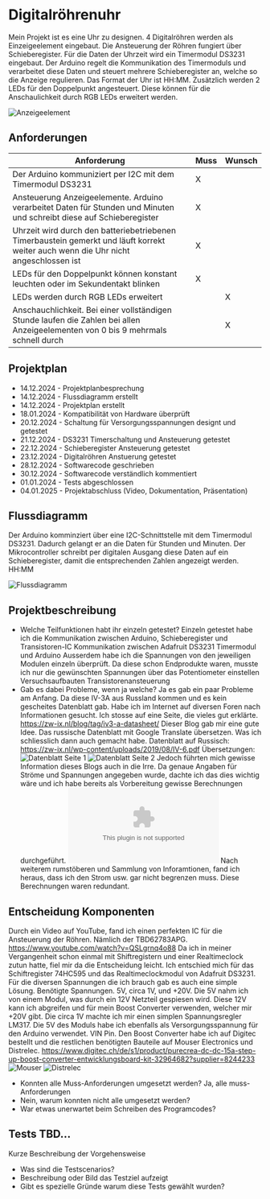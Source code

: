 # Digitalröhrenuhr
Mein Projekt ist es eine Uhr zu designen. 4 Digitalröhren werden als Einzeigeelement eingebaut.
Die Ansteuerung der Röhren fungiert über Schieberegister.
Für die Daten der Uhrzeit wird ein Timermodul DS3231 eingebaut.
Der Arduino regelt die Kommunikation des Timermoduls und verarbeitet diese Daten und steuert mehrere Schieberegister an, welche so die Anzeige regulieren.
Das Format der Uhr ist HH:MM. Zusätzlich werden 2 LEDs für den Doppelpunkt angesteuert. Diese können für die Anschaulichkeit durch RGB LEDs erweitert werden.

![Anzeigeelement](./Anzeigeelement.png)

## Anforderungen
| Anforderung                                                                                                                         | Muss | Wunsch |
| -------------------------------------------------------------------------------------------------------------------                 | ---- | ------ |
| Der Arduino kommuniziert per I2C mit dem Timermodul DS3231                                                                          | X    |        |
| Ansteuerung Anzeigeelemente. Arduino verarbeitet Daten für Stunden und Minuten und schreibt diese auf Schieberegister               | X    |        |
| Uhrzeit wird durch den batteriebetriebenen Timerbaustein gemerkt und läuft korrekt weiter auch wenn die Uhr nicht angeschlossen ist | X    |        |
| LEDs für den Doppelpunkt können konstant leuchten oder im Sekundentakt blinken                                                      | X    |        |
| LEDs werden durch RGB LEDs erweitert                                                                                                |      | X      |
| Anschauchlichkeit. Bei einer vollständigen Stunde laufen die Zahlen bei allen Anzeigeelementen von 0 bis 9 mehrmals schnell durch   |      | X      |                                                       


## Projektplan
- 14.12.2024 - Projektplanbesprechung
- 14.12.2024 - Flussdiagramm erstellt
- 14.12.2024 - Projektplan erstellt
- 18.01.2024 - Kompatibilität von Hardware überprüft
- 20.12.2024 - Schaltung für Versorgungsspannungen designt und getestet
- 21.12.2024 - DS3231 Timerschaltung und Ansteuerung getestet
- 22.12.2024 - Schieberegister Ansteuerung getestet
- 23.12.2024 - Digitalröhren Anstuerung getestet
- 28.12.2024 - Softwarecode geschrieben
- 30.12.2024 - Softwarecode verständlich kommentiert
- 01.01.2024 - Tests abgeschlossen
- 04.01.2025 - Projektabschluss (Video, Dokumentation, Präsentation)

## Flussdiagramm

Der Arduino komminziert über eine I2C-Schnittstelle mit dem Timermodul DS3231. Dadurch gelangt er an die Daten für Stunden und Minuten. Der Mikrocontroller schreibt per digitalen Ausgang
diese Daten auf ein Schieberegister, damit die entsprechenden Zahlen angezeigt werden. HH:MM


![Flussdiagramm](./Flussdiagramm.png)

## Projektbeschreibung

- Welche Teilfunktionen habt ihr einzeln getestet?
  Einzeln getestet habe ich die Kommunikation zwischen Arduino, Schieberegister und Transistoren-IC
  Kommunikation zwischen Adafruit DS3231 Timermodul und Arduino
  Ausserdem habe ich die Spannungen von den jeweiligen Modulen einzeln überprüft. Da diese schon Endprodukte waren, musste ich nur die gewünschten Spannungen über das Potentiometer einstellen
  Versuchsaufbauten Transistorenansteuerung
- Gab es dabei Probleme, wenn ja welche?
  Ja es gab ein paar Probleme am Anfang. Da diese IV-3A aus Russland kommen und es kein gescheites Datenblatt gab. Habe ich im Internet auf diversen Foren nach Informationen gesucht. Ich stosse auf eine Seite,
  die  vieles gut erklärte. https://zw-ix.nl/blog/tag/iv3-a-datasheet/
  Dieser Blog gab mir eine gute Idee. Das russische Datenblatt mit Google Translate übersetzen. Was ich schliesslich dann auch gemacht habe.
  Datenblatt auf Russisch: https://zw-ix.nl/wp-content/uploads/2019/08/IV-6.pdf
  Übersetzungen:
  ![Datenblatt Seite 1](./iv-3as1translated.jpg)
  ![Datenblatt Seite 2](./iv-3as2translated.jpg)
  Jedoch führten mich gewisse Information dieses Blogs auch in die Irre. Da genaue Angaben für Ströme und Spannungen angegeben wurde, dachte ich das dies wichtig wäre und ich habe bereits als Vorbereitung gewisse Berechnungen durchgeführt.
  ![Berechnungen](./Document.rtf)
  Nach weiterem rumstöberen und Sammlung von Inforamtionen, fand ich heraus, dass ich den Strom usw. gar nicht begrenzen muss. Diese Berechnungen waren redundant.

## Entscheidung Komponenten

  Durch ein Video auf YouTube, fand ich einen perfekten IC für die Ansteuerung der Röhren. Nämlich der TBD62783APG. https://www.youtube.com/watch?v=QSLgrnq4o88
  Da ich in meiner Vergangenheit schon einmal mit Shiftregistern und einer Realtimeclock zutun hatte, fiel mir da die Entscheidung leicht.
  Ich entschied mich für das Schiftregister 74HC595 und das Realtimeclockmodul von Adafruit DS3231.
  Für die diversen Spannungen die ich brauch gab es auch eine simple Lösung. Benötigte Spannungen. 5V, circa 1V, und +20V.
  Die 5V nahm ich von einem Modul, was durch ein 12V Netzteil gespiesen wird. Diese 12V kann ich abgreifen und für mein Boost Converter verwenden, welcher mir +20V gibt. Die circa 1V machte ich mir einen simplen Spannungsregler LM317. Die 5V des Moduls habe ich      ebenfalls als Versorgungsspannung für den Arduino verwendet. VIN Pin.
  Den Boost Converter habe ich auf Digitec bestellt und die restlichen benötigten Bauteile auf Mouser Electronics und Distrelec.
  https://www.digitec.ch/de/s1/product/purecrea-dc-dc-15a-step-up-boost-converter-entwicklungsboard-kit-32964682?supplier=8244233
  ![Mouser](./BestellungMouser.PNG)
  ![Distrelec](./BestellungDistrelec.PNG)

- Konnten alle Muss-Anforderungen umgesetzt werden?
  Ja, alle muss-Anforderungen
- Nein, warum konnten nicht alle umgesetzt werden?
- War etwas unerwartet beim Schreiben des Programcodes?
  
## Tests TBD...

Kurze Beschreibung der Vorgehensweise
- Was sind die Testscenarios?
- Beschreibung oder Bild das Testziel aufzeigt
- Gibt es spezielle Gründe warum diese Tests gewählt wurden?
